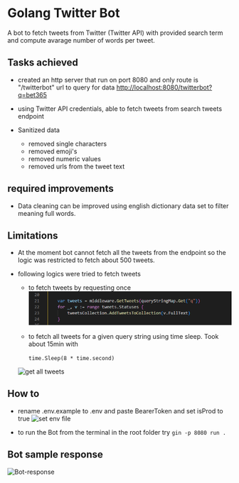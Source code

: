 # Golang Twitter Bot

A bot to fetch tweets from Twitter (Twitter API) with provided search term and compute avarage number of words per tweet.

## Tasks achieved

- created an http server that run on port 8080 and only route is "/twitterbot" url to query for data
<http://localhost:8080/twitterbot?q=bet365>

- using Twitter API credentials, able to fetch tweets from search tweets endpoint  
- Sanitized data
  - removed single characters
  - removed emoji's
  - removed numeric values
  - removed urls from the tweet text

## required improvements

- Data cleaning can be improved using english dictionary data set to filter meaning full words.

## Limitations

- At the moment bot cannot fetch all the tweets from the endpoint so the logic was restricted to fetch about 500 tweets.

- following logics were tried to fetch tweets

  - to fetch tweets by requesting once![15 tweets request](images/Screenshot%202022-05-18%20025230.png)

  - to fetch all tweets for a given query string using time sleep. Took about 15min with

    ```time.Sleep(8 * time.second)```
  
  ![get all tweets](images%5CScreenshot%202022-05-18%20025037.png)

## How to

- rename .env.example to .env and paste BearerToken and set isProd to true
![set env file](images%5CScreenshot%202022-05-18%20033723.png)

- to run the Bot from the terminal in the root folder try ``` gin -p 8080 run . ```

## Bot sample response

![Bot-response](images%5CScreenshot%202022-05-18%20023028.png)
